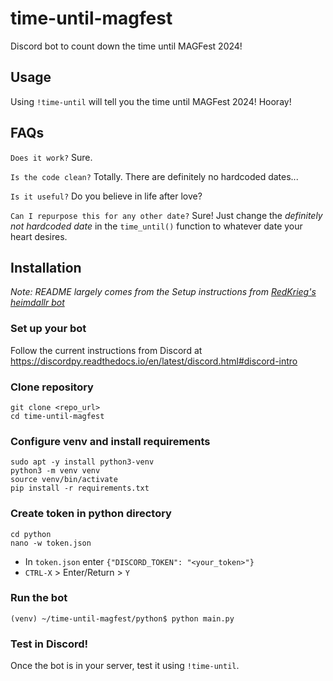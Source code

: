 # time-until-magfest
Discord bot to count down the time until MAGFest 2024!

## Usage
Using `!time-until` will tell you the time until MAGFest 2024! Hooray!

## FAQs
`Does it work?`
Sure.

`Is the code clean?`
Totally. There are definitely no hardcoded dates...

`Is it useful?`
Do you believe in life after love?

`Can I repurpose this for any other date?`
Sure! Just change the *definitely not hardcoded date* in the `time_until()` function to whatever date your heart desires.

## Installation
*Note: README largely comes from the Setup instructions from [RedKrieg's heimdallr bot](https://github.com/RedKrieg/heimdallr/tree/main)*

### Set up your bot
Follow the current instructions from Discord at https://discordpy.readthedocs.io/en/latest/discord.html#discord-intro

### Clone repository
```
git clone <repo_url>
cd time-until-magfest
```

### Configure venv and install requirements
```
sudo apt -y install python3-venv
python3 -m venv venv
source venv/bin/activate
pip install -r requirements.txt
```

### Create token in python directory
```
cd python
nano -w token.json
```
- In `token.json` enter `{"DISCORD_TOKEN": "<your_token>"}`
- `CTRL-X` > Enter/Return > `Y`

### Run the bot
```
(venv) ~/time-until-magfest/python$ python main.py
```

### Test in Discord!
Once the bot is in your server, test it using `!time-until`.